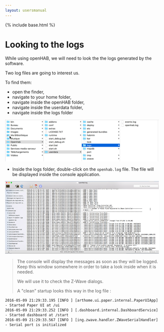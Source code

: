 ```yaml
---
layout: usersmanual
---
```


{% include base.html %}

# Looking to the logs

While using openHAB, we will need to look the the logs generated by the software.

Two log files are going to interest us.

To find them:
* open the finder,
* navigate to your home folder,
* navigate inside the openHAB folder,
* navigate inside the userdata folder,
* navigate inside the logs folder

![](images/log-folders.png)

* Inside the logs folder, double-click on the `openhab.log` file. The file will be displayed inside the console application.

![](images/log-screen.png)


> The console will display the messages as soon as they will be logged. Keep this window somewhere in order to take a look inside when it is needed.
>
> We will use it to check the Z-Wave dialogs.
>
> A "clean" startup looks this way in the log file :
>
```
2016-05-09 21:29:33.195 [INFO ] [arthome.ui.paper.internal.PaperUIApp] - Started Paper UI at /ui
2016-05-09 21:29:33.252 [INFO ] [.dashboard.internal.DashboardService] - Started dashboard at /start
2016-05-09 21:29:33.567 [INFO ] [ing.zwave.handler.ZWaveSerialHandler] - Serial port is initialized
```






